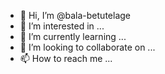 - 👋 Hi, I’m @bala-betutelage
- 👀 I’m interested in ...
- 🌱 I’m currently learning ...
- 💞️ I’m looking to collaborate on ...
- 📫 How to reach me ...

<!---
bala-betutelage/bala-betutelage is a ✨ special ✨ repository because its `README.md` (this file) appears on your GitHub profile.
You can click the Preview link to take a look at your changes.
--->
